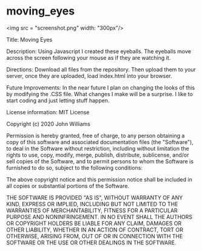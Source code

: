 
# moving_eyes
<img src = "screenshot.png" width: "300px"/>

Title: Moving Eyes

Description: Using Javascript I created these eyeballs. The eyeballs move across the screen following your mouse as if they are watching it.

Directions: Download all files from the repository. Then upload them to your server, once they are uploaded, load index.html into your browser. 

Future Improvements: In the near future I plan on changing the looks of this by modifying the .CSS file. What changes I make will be a surprise. I like to start coding and just letting stuff happen.

License information: MIT License

Copyright (c) 2020 John Williams

Permission is hereby granted, free of charge, to any person obtaining a copy
of this software and associated documentation files (the "Software"), to deal
in the Software without restriction, including without limitation the rights
to use, copy, modify, merge, publish, distribute, sublicense, and/or sell
copies of the Software, and to permit persons to whom the Software is
furnished to do so, subject to the following conditions:

The above copyright notice and this permission notice shall be included in all
copies or substantial portions of the Software.

THE SOFTWARE IS PROVIDED "AS IS", WITHOUT WARRANTY OF ANY KIND, EXPRESS OR
IMPLIED, INCLUDING BUT NOT LIMITED TO THE WARRANTIES OF MERCHANTABILITY,
FITNESS FOR A PARTICULAR PURPOSE AND NONINFRINGEMENT. IN NO EVENT SHALL THE
AUTHORS OR COPYRIGHT HOLDERS BE LIABLE FOR ANY CLAIM, DAMAGES OR OTHER
LIABILITY, WHETHER IN AN ACTION OF CONTRACT, TORT OR OTHERWISE, ARISING FROM,
OUT OF OR IN CONNECTION WITH THE SOFTWARE OR THE USE OR OTHER DEALINGS IN THE
SOFTWARE.
